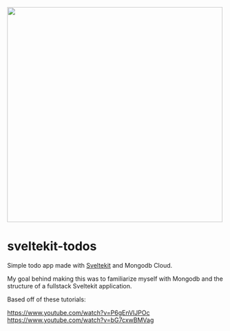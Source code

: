 <img src="https://user-images.githubusercontent.com/34758569/144775408-a464bc61-f75d-4475-b355-20f2fecaeea9.png" width=500>


# sveltekit-todos

Simple todo app made with [Sveltekit](https://kit.svelte.dev/) and Mongodb Cloud. 

My goal behind making this was to familiarize myself with Mongodb and the structure of a fullstack Sveltekit application.

Based off of these tutorials:

https://www.youtube.com/watch?v=P6gEnVlJPOc<br>
https://www.youtube.com/watch?v=bG7cxwBMVag
